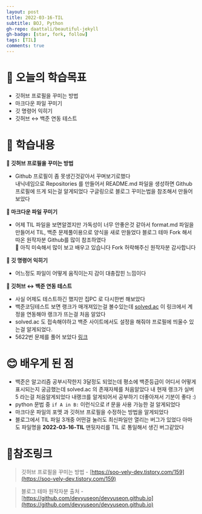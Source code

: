 ```yaml
---
layout: post
title: 2022-03-16-TIL
subtitle: BOJ, Python
gh-repo: daattali/beautiful-jekyll
gh-badge: [star, fork, follow] 
tags: [TIL]
comments: true
---
```


# 🤔 오늘의 학습목표
- 깃허브 프로필을 꾸미는 방법
- 마크다운 파일 꾸미기
- 깃 명령어 익히기 
- 깃허브 ↔ 백준 연동 테스트

# 📃 학습내용
**📍 깃허브 프로필을 꾸미는 방법**<br/>
- Github 프로필이 좀 못생긴것같아서 꾸며보기로했다<br/>
내닉네임으로 Repositories 를 만들어서 README.md 파일을 생성하면 Github 프로필에 뜨게 되는걸 알게되었다
구글링으로 블로그 꾸미는법을 참조해서 만들어보았다

**📍 마크다운 파일 꾸미기**<br>
- 어제 TIL 파일을 보면알겠지만 가독성이 너무 안좋은것 같아서 format.md 파일을 만들어서 TIL, 백준 문제풀이용으로 양식을 새로 만들었다 블로그 테마 Fork 해서 따온 원작자분 Github를 많이 참조하였다<br/>
🙏 아직 미숙해서 많이 보고 배우고 있습니다 Fork 허락해주신 원작자분 감사합니다

**📍 깃 명령어 익히기**<br>
- 어느정도 파일이 어떻게 움직이는지 감이 대충잡힌 느낌이다

**📍 깃허브 ↔ 백준 연동 테스트**<br>
- 사실 어제도 테스트하긴 했지만 집PC 로 다시한번 해보았다
- 백준코딩테스트 보면 랭크가 매개져있는걸 볼수있는데 [solved.ac](https://solved.ac/) 이 링크에서 계정을 연동해야 랭크가 뜨는걸 처음 알았다
- solved.ac 도 접속해야하고 백준 사이트에서도 설정을 해줘야 프로필에 띄울수 있는걸 알게되었다.
- 5622번 문제를 풀어 보았다 [링크](https://devjsy.github.io/boj/boj-5622/)

# 😊 배우게 된 점
- 백준은 알고리즘 공부시작한지 3달정도 되었는데 평소에 백준등급이 어디서 어떻게 표시되는지 궁금했는데 solved.ac 의 존재자체를 처음알았다 내 현재 랭크가 실버5 라는걸 처음알게되었다 내랭크를 알게되어서 공부하기 더좋아져서 기분이 좋다 :)
- python 문법 중 `if A in B:` 이런식으로 if 문을 사용 가능한 걸 알게되었다 
- 마크다운 파일의 포멧 과 깃허브 프로필을 수정하는 방법을 알게되었다
- 블로그에서 TIL 파일 3개중 어떤걸 눌러도 최신파일만 열리는 버그가 있었다 아마도 파일명을 **2022-03-16-TIL** 맨뒷자리를 TIL 로 통일해서 생긴 버그같았다

# 📌참조링크
>깃허브 프로필을 꾸미는 방법 - [https://soo-vely-dev.tistory.com/159](https://soo-vely-dev.tistory.com/159)

>블로그 테마 원작자분 출처 - [https://github.com/devyuseon/devyuseon.github.io](https://github.com/devyuseon/devyuseon.github.io)